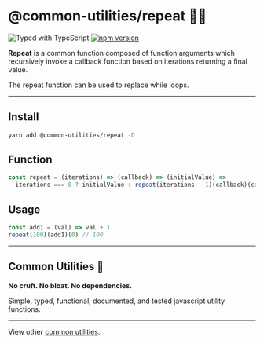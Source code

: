 # @common-utilities/repeat 🧰🔁

![Typed with TypeScript](https://flat.badgen.net/badge/icon/Typed?icon=typescript&label&labelColor=blue&color=555555)
[![npm version](https://badge.fury.io/js/%40common-utilities%2Frepeat.svg)](https://badge.fury.io/js/%40common-utilities%2Frepeat)

**Repeat** is a common function composed of function arguments which recursively invoke a callback function based on iterations returning a final value.

The repeat function can be used to replace while loops.

---

## Install

```bash
yarn add @common-utilities/repeat -D
```

## Function

```javascript
const repeat = (iterations) => (callback) => (initialValue) =>
  iterations === 0 ? initialValue : repeat(iterations - 1)(callback)(callback(initialValue))
```

## Usage

```javascript
const add1 = (val) => val + 1
repeat(100)(add1)(0) // 100
```

---

## Common Utilities 🧰

**No cruft. No bloat. No dependencies.**

Simple, typed, functional, documented, and tested javascript utility functions.

---

View other [common utilities](https://github.com/yowainwright/common-utilities).
